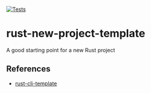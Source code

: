 [![Tests](https://github.com/saravanapandianbalan/github-actions-rust-example/actions/workflows/tests.yml/badge.svg)](https://github.com/saravanapandianbalan/github-actions-rust-example/actions/workflows/tests.yml)

# rust-new-project-template
A good starting point for a new Rust project

## References

* [rust-cli-template](https://github.com/kbknapp/rust-cli-template)
